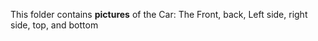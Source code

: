 This folder contains **pictures** of the Car: The Front, back, Left side, right side, top, and bottom
